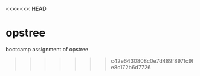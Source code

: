 <<<<<<< HEAD
# opstree
bootcamp assignment of opstree
>>>>>>> c42e6430808c0e7d489f897fc9fe8c172b6d7726
